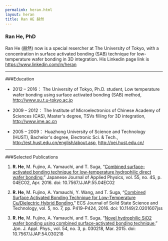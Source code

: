 ```yaml
---
permalink: heran.html
layout: heran
title: Ran HE 赫然
---
```

### Ran He, PhD
Ran He (赫然) now is a special resercher at The University of Tokyo, with a concentration in surface activated bonding (SAB) technique for low-temperature wafer bonding in 3D integration. His Linkedin page link is https://www.linkedin.com/in/heran

----

###Education
* 2012 – 2016：
The University of Tokyo,
Ph.D. student, Low temperature wafer bonding using surface activated bonding (SAB) method, 
http://www.su.t.u-tokyo.ac.jp

* 2009 – 2012：
The Institute of Microelectronics of Chinese Academy of Sciences (CAS),
Master's degree, TSVs filling for 3D integration, 
http://www.ime.ac.cn

* 2005 – 2009：
Huazhong University of Science and Technology (HUST),
Bachelor's degree, Electronic Sci. & Tech., 
http://est.hust.edu.cn/english/about.asp, http://oei.hust.edu.cn/

----

###Selected Publications
1. **R. He**, M. Fujino, A. Yamauchi, and T. Suga, “[Combined surface-activated bonding technique for low-temperature hydrophilic direct wafer bonding](http://dx.doi.org/10.7567/JJAP.55.04EC02),” Japanese Journal of Applied Physics, vol. 55, no. 4S, p. 04EC02, Apr. 2016. doi: 10.7567/JJAP.55.04EC02

2. **R. He**, M. Fujino, A. Yamauchi, Y. Wang, and T. Suga, “[Combined Surface Activated Bonding Technique for Low-Temperature Cu/Dielectric Hybrid Bonding](http://dx.doi.org/10.1149/2.0201607jss),” ECS Journal of Solid State Science and Technology, vol. 5, no. 7, pp. P419–P424, 2016. doi: 10.1149/2.0201607jss

3. **R. He**, M. Fujino, A. Yamauchi, and T. Suga, “[Novel hydrophilic SiO2 wafer bonding using combined surface-activated bonding technique](http://dx.doi.org/10.7567/JJAP.54.030218),” Jpn. J. Appl. Phys., vol. 54, no. 3, p. 030218, Mar. 2015. doi: 10.7567/JJAP.54.030218
